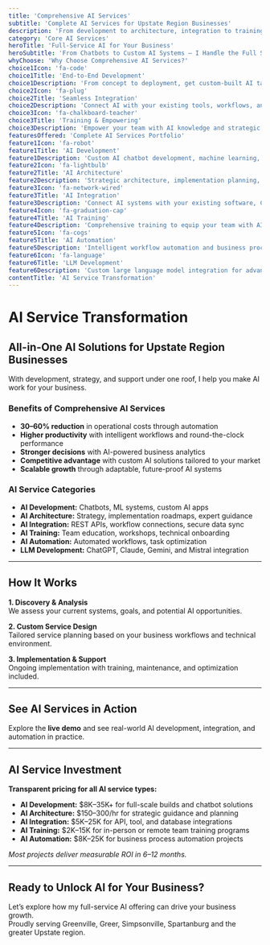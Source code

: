 ```yaml
---
title: 'Comprehensive AI Services'
subtitle: 'Complete AI Services for Upstate Region Businesses'
description: 'From development to architecture, integration to training, I provide comprehensive AI services that help Upstate Region businesses leverage artificial intelligence for growth, efficiency, and competitive advantage.'
category: 'Core AI Services'
heroTitle: 'Full-Service AI for Your Business'
heroSubtitle: 'From Chatbots to Custom AI Systems – I Handle the Full Stack'
whyChoose: 'Why Choose Comprehensive AI Services?'
choice1Icon: 'fa-code'
choice1Title: 'End-to-End Development'
choice1Description: 'From concept to deployment, get custom-built AI tailored to your needs'
choice2Icon: 'fa-plug'
choice2Title: 'Seamless Integration'
choice2Description: 'Connect AI with your existing tools, workflows, and platforms'
choice3Icon: 'fa-chalkboard-teacher'
choice3Title: 'Training & Empowering'
choice3Description: 'Empower your team with AI knowledge and strategic implementation guidance'
featuresOffered: 'Complete AI Services Portfolio'
feature1Icon: 'fa-robot'
feature1Title: 'AI Development'
feature1Description: 'Custom AI chatbot development, machine learning, and intelligent application creation'
feature2Icon: 'fa-lightbulb'
feature2Title: 'AI Architecture'
feature2Description: 'Strategic architecture, implementation planning, and expert technical guidance'
feature3Icon: 'fa-network-wired'
feature3Title: 'AI Integration'
feature3Description: 'Connect AI systems with your existing software, CRMs, APIs, and databases'
feature4Icon: 'fa-graduation-cap'
feature4Title: 'AI Training'
feature4Description: 'Comprehensive training to equip your team with AI knowledge and usage skills'
feature5Icon: 'fa-cogs'
feature5Title: 'AI Automation'
feature5Description: 'Intelligent workflow automation and business process optimization'
feature6Icon: 'fa-language'
feature6Title: 'LLM Development'
feature6Description: 'Custom large language model integration for advanced NLP and AI reasoning tasks'
contentTitle: 'AI Service Transformation'
---
```


# AI Service Transformation

## All-in-One AI Solutions for Upstate Region Businesses

With development, strategy, and support under one roof, I help you make AI work for your business.

### Benefits of Comprehensive AI Services

- **30–60% reduction** in operational costs through automation
- **Higher productivity** with intelligent workflows and round-the-clock performance
- **Stronger decisions** with AI-powered business analytics
- **Competitive advantage** with custom AI solutions tailored to your market
- **Scalable growth** through adaptable, future-proof AI systems

### AI Service Categories

- **AI Development:** Chatbots, ML systems, custom AI apps
- **AI Architecture:** Strategy, implementation roadmaps, expert guidance
- **AI Integration:** REST APIs, workflow connections, secure data sync
- **AI Training:** Team education, workshops, technical onboarding
- **AI Automation:** Automated workflows, task optimization
- **LLM Development:** ChatGPT, Claude, Gemini, and Mistral integration

---

## How It Works

**1. Discovery & Analysis**  
We assess your current systems, goals, and potential AI opportunities.

**2. Custom Service Design**  
Tailored service planning based on your business workflows and technical environment.

**3. Implementation & Support**  
Ongoing implementation with training, maintenance, and optimization included.

---

## See AI Services in Action

Explore the **live demo** and see real-world AI development, integration, and automation in practice.

---

## AI Service Investment

**Transparent pricing for all AI service types:**

- **AI Development:** $8K–35K+ for full-scale builds and chatbot solutions
- **AI Architecture:** $150–300/hr for strategic guidance and planning
- **AI Integration:** $5K–25K for API, tool, and database integrations
- **AI Training:** $2K–15K for in-person or remote team training programs
- **AI Automation:** $8K–25K for business process automation projects

_Most projects deliver measurable ROI in 6–12 months._

---

## Ready to Unlock AI for Your Business?

Let’s explore how my full-service AI offering can drive your business growth.  
Proudly serving Greenville, Greer, Simpsonville, Spartanburg and the greater Upstate region.
